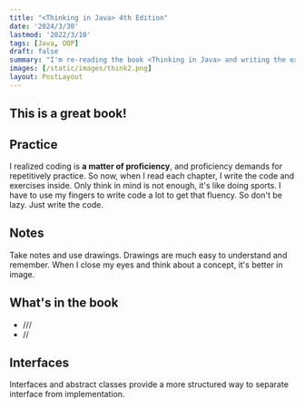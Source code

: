 ```yaml
---
title: "<Thinking in Java> 4th Edition"
date: '2024/3/30'
lastmod: '2022/3/10'
tags: [Java, OOP]
draft: false
summary: "I'm re-reading the book <Thinking in Java> and writing the example code in the book."
images: [/static/images/think2.png]
layout: PostLayout
---
```


## This is a great book!
## Practice

I realized coding is **a matter of proficiency**, and proficiency demands for repetitively practice.
So now, when I read each chapter, I write the code and exercises inside. 
Only think in mind is not enough, it's like doing sports. I have to use my fingers to write code a lot to get that fluency.
So don't be lazy. Just write the code.

## Notes
Take notes and use drawings. Drawings are much easy to understand and remember. When I close my eyes and think about a concept, it's better in image.

## What's in the book
- ///
- //

## Interfaces
Interfaces and abstract classes provide a more structured way to separate interface from implementation.


